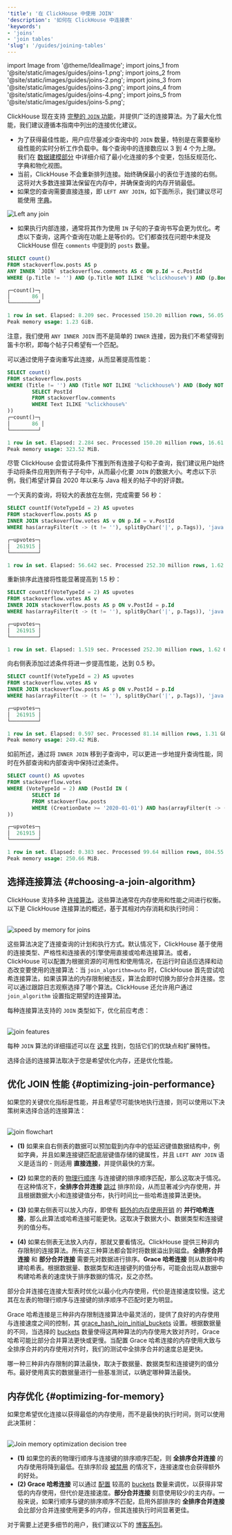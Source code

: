 ```yaml
---
'title': '在 ClickHouse 中使用 JOIN'
'description': '如何在 ClickHouse 中连接表'
'keywords':
- 'joins'
- 'join tables'
'slug': '/guides/joining-tables'
---
```


import Image from '@theme/IdealImage';
import joins_1 from '@site/static/images/guides/joins-1.png';
import joins_2 from '@site/static/images/guides/joins-2.png';
import joins_3 from '@site/static/images/guides/joins-3.png';
import joins_4 from '@site/static/images/guides/joins-4.png';
import joins_5 from '@site/static/images/guides/joins-5.png';

ClickHouse 现在支持 [完整的 `JOIN` 功能](https://clickhouse.com/blog/clickhouse-fully-supports-joins-part1)，并提供广泛的连接算法。为了最大化性能，我们建议遵循本指南中列出的连接优化建议。

- 为了获得最佳性能，用户应尽量减少查询中的 `JOIN` 数量，特别是在需要毫秒级性能的实时分析工作负载中。每个查询中的连接数应以 3 到 4 个为上限。我们在 [数据建模部分](/data-modeling/schema-design) 中详细介绍了最小化连接的多个变更，包括反规范化、字典和物化视图。
- 当前，ClickHouse 不会重新排列连接。始终确保最小的表位于连接的右侧。这将对大多数连接算法保留在内存中，并确保查询的内存开销最低。
- 如果您的查询需要直接连接，即 `LEFT ANY JOIN`，如下面所示，我们建议尽可能使用 [字典](/dictionary)。

<Image img={joins_1} size="sm" alt="Left any join"/>

- 如果执行内部连接，通常将其作为使用 `IN` 子句的子查询书写会更为优化。考虑以下查询，这两个查询在功能上是等价的。它们都查找在问题中未提及 ClickHouse 但在 `comments` 中提到的 `posts` 数量。

```sql
SELECT count()
FROM stackoverflow.posts AS p
ANY INNER `JOIN` stackoverflow.comments AS c ON p.Id = c.PostId
WHERE (p.Title != '') AND (p.Title NOT ILIKE '%clickhouse%') AND (p.Body NOT ILIKE '%clickhouse%') AND (c.Text ILIKE '%clickhouse%')

┌─count()─┐
│       86 │
└─────────┘

1 row in set. Elapsed: 8.209 sec. Processed 150.20 million rows, 56.05 GB (18.30 million rows/s., 6.83 GB/s.)
Peak memory usage: 1.23 GiB.
```

注意，我们使用 `ANY INNER JOIN` 而不是简单的 `INNER` 连接，因为我们不希望得到笛卡尔积，即每个帖子只希望有一个匹配。

可以通过使用子查询重写此连接，从而显著提高性能：

```sql
SELECT count()
FROM stackoverflow.posts
WHERE (Title != '') AND (Title NOT ILIKE '%clickhouse%') AND (Body NOT ILIKE '%clickhouse%') AND (Id IN (
        SELECT PostId
        FROM stackoverflow.comments
        WHERE Text ILIKE '%clickhouse%'
))
┌─count()─┐
│       86 │
└─────────┘

1 row in set. Elapsed: 2.284 sec. Processed 150.20 million rows, 16.61 GB (65.76 million rows/s., 7.27 GB/s.)
Peak memory usage: 323.52 MiB.
```

尽管 ClickHouse 会尝试将条件下推到所有连接子句和子查询，我们建议用户始终手动将条件应用到所有子子句中，从而最小化要 `JOIN` 的数据大小。考虑以下示例，我们希望计算自 2020 年以来与 Java 相关的帖子中的好评数。

一个天真的查询，将较大的表放在左侧，完成需要 56 秒：

```sql
SELECT countIf(VoteTypeId = 2) AS upvotes
FROM stackoverflow.posts AS p
INNER JOIN stackoverflow.votes AS v ON p.Id = v.PostId
WHERE has(arrayFilter(t -> (t != ''), splitByChar('|', p.Tags)), 'java') AND (p.CreationDate >= '2020-01-01')

┌─upvotes─┐
│  261915 │
└─────────┘

1 row in set. Elapsed: 56.642 sec. Processed 252.30 million rows, 1.62 GB (4.45 million rows/s., 28.60 MB/s.)
```

重新排序此连接将性能显著提高到 1.5 秒：

```sql
SELECT countIf(VoteTypeId = 2) AS upvotes
FROM stackoverflow.votes AS v
INNER JOIN stackoverflow.posts AS p ON v.PostId = p.Id
WHERE has(arrayFilter(t -> (t != ''), splitByChar('|', p.Tags)), 'java') AND (p.CreationDate >= '2020-01-01')

┌─upvotes─┐
│  261915 │
└─────────┘

1 row in set. Elapsed: 1.519 sec. Processed 252.30 million rows, 1.62 GB (166.06 million rows/s., 1.07 GB/s.)
```

向右侧表添加过滤条件将进一步提高性能，达到 0.5 秒。

```sql
SELECT countIf(VoteTypeId = 2) AS upvotes
FROM stackoverflow.votes AS v
INNER JOIN stackoverflow.posts AS p ON v.PostId = p.Id
WHERE has(arrayFilter(t -> (t != ''), splitByChar('|', p.Tags)), 'java') AND (p.CreationDate >= '2020-01-01') AND (v.CreationDate >= '2020-01-01')

┌─upvotes─┐
│  261915 │
└─────────┘

1 row in set. Elapsed: 0.597 sec. Processed 81.14 million rows, 1.31 GB (135.82 million rows/s., 2.19 GB/s.)
Peak memory usage: 249.42 MiB.
```

如前所述，通过将 `INNER JOIN` 移到子查询中，可以更进一步地提升查询性能，同时在外部查询和内部查询中保持过滤条件。

```sql
SELECT count() AS upvotes
FROM stackoverflow.votes
WHERE (VoteTypeId = 2) AND (PostId IN (
        SELECT Id
        FROM stackoverflow.posts
        WHERE (CreationDate >= '2020-01-01') AND has(arrayFilter(t -> (t != ''), splitByChar('|', Tags)), 'java')
))

┌─upvotes─┐
│  261915 │
└─────────┘

1 row in set. Elapsed: 0.383 sec. Processed 99.64 million rows, 804.55 MB (259.85 million rows/s., 2.10 GB/s.)
Peak memory usage: 250.66 MiB.
```

## 选择连接算法 {#choosing-a-join-algorithm}

ClickHouse 支持多种 [连接算法](https://clickhouse.com/blog/clickhouse-fully-supports-joins-part1)。这些算法通常在内存使用和性能之间进行权衡。以下是 ClickHouse 连接算法的概述，基于其相对内存消耗和执行时间：

<br />

<Image img={joins_2} size="lg" alt="speed by memory for joins"/>

<br />

这些算法决定了连接查询的计划和执行方式。默认情况下，ClickHouse 基于使用的连接类型、严格性和连接表的引擎使用直接或哈希连接算法。或者，ClickHouse 可以配置为根据资源的可用性和使用情况，在运行时自适应选择和动态改变要使用的连接算法：当 `join_algorithm=auto` 时，ClickHouse 首先尝试哈希连接算法，如果该算法的内存限制被违反，算法会即时切换为部分合并连接。您可以通过跟踪日志观察选择了哪个算法。ClickHouse 还允许用户通过 `join_algorithm` 设置指定期望的连接算法。

每种连接算法支持的 `JOIN` 类型如下，优化前应考虑：

<br />

<Image img={joins_3} size="lg" alt="join features"/>

<br />

每种 `JOIN` 算法的详细描述可以在 [这里](https://clickhouse.com/blog/clickhouse-fully-supports-joins-hash-joins-part2) 找到，包括它们的优缺点和扩展特性。

选择合适的连接算法取决于您是希望优化内存，还是优化性能。

## 优化 JOIN 性能 {#optimizing-join-performance}

如果您的关键优化指标是性能，并且希望尽可能快地执行连接，则可以使用以下决策树来选择合适的连接算法：

<br />

<Image img={joins_4} size="lg" alt="join flowchart"/>

<br />

- **(1)** 如果来自右侧表的数据可以预加载到内存中的低延迟键值数据结构中，例如字典，并且如果连接键匹配底层键值存储的键属性，并且 `LEFT ANY JOIN` 语义是适当的 - 则适用 **直接连接**，并提供最快的方案。

- **(2)** 如果您的表的 [物理行顺序](/guides/best-practices/sparse-primary-indexes#data-is-stored-on-disk-ordered-by-primary-key-columns) 与连接键的排序顺序匹配，那么这取决于情况。在这种情况下，**全排序合并连接** [跳过](https://clickhouse.com/blog/clickhouse-fully-supports-joins-full-sort-partial-merge-part3#utilizing-physical-row-order) 排序阶段，从而显著减少内存使用，并且根据数据大小和连接键值分布，执行时间比一些哈希连接算法更快。

- **(3)** 如果右侧表可以放入内存，即使有 [额外的内存使用开销](https://clickhouse.com/blog/clickhouse-fully-supports-joins-hash-joins-part2#summary) 的 **并行哈希连接**，那么此算法或哈希连接可能更快。这取决于数据大小、数据类型和连接键列的值分布。

- **(4)** 如果右侧表无法放入内存，那就又要看情况。ClickHouse 提供三种非内存限制的连接算法。所有这三种算法都会暂时将数据溢出到磁盘。**全排序合并连接** 和 **部分合并连接** 需要先对数据进行排序。**Grace 哈希连接** 则从数据中构建哈希表。根据数据量、数据类型和连接键列的值分布，可能会出现从数据中构建哈希表的速度快于排序数据的情况，反之亦然。

部分合并连接在连接大型表时优化以最小化内存使用，代价是连接速度较慢。这尤其在左表的物理行顺序与连接键的排序顺序不匹配时更为明显。

Grace 哈希连接是三种非内存限制连接算法中最灵活的，提供了良好的内存使用与连接速度之间的控制，其 [grace_hash_join_initial_buckets](https://github.com/ClickHouse/ClickHouse/blob/23.5/src/Core/Settings.h#L759) 设置。根据数据量的不同，当选择的 [buckets](https://clickhouse.com/blog/clickhouse-fully-supports-joins-hash-joins-part2#description-2) 数量使得这两种算法的内存使用大致对齐时，Grace 哈希可能比部分合并算法更快或更慢。当配置 Grace 哈希连接的内存使用大致与全排序合并的内存使用对齐时，我们的测试中全排序合并的速度总是更快。

哪一种三种非内存限制的算法最快，取决于数据量、数据类型和连接键列的值分布。最好使用真实的数据量进行一些基准测试，以确定哪种算法最快。

## 内存优化 {#optimizing-for-memory}

如果您希望优化连接以获得最低的内存使用，而不是最快的执行时间，则可以使用此决策树：

<br />

<Image img={joins_5} size="lg" alt="Join memory optimization decision tree" />

<br />

- **(1)** 如果您的表的物理行顺序与连接键的排序顺序匹配，则 **全排序合并连接** 的内存使用将降到最低。在排序阶段 [被禁用](https://clickhouse.com/blog/clickhouse-fully-supports-joins-full-sort-partial-merge-part3#utilizing-physical-row-order) 的情况下，连接速度也会获得额外的好处。
- **(2)** **Grace 哈希连接** 可以通过 [配置](https://github.com/ClickHouse/ClickHouse/blob/23.5/src/Core/Settings.h#L759) 较高的 [buckets](https://clickhouse.com/blog/clickhouse-fully-supports-joins-hash-joins-part2#description-2) 数量来调优，以获得非常低的内存使用，但代价是连接速度。**部分合并连接** 刻意使用较少的主内存。一般来说，如果行顺序与键的排序顺序不匹配，启用外部排序的 **全排序合并连接** 会比部分合并连接使用更多的内存，但其连接执行时间显著更佳。

对于需要上述更多细节的用户，我们建议以下的 [博客系列](https://clickhouse.com/blog/clickhouse-fully-supports-joins-part1)。
